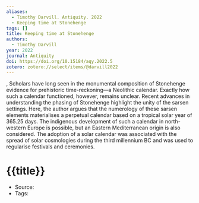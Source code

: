 ```yaml
---
aliases:
  - Timothy Darvill. Antiquity. 2022
  - Keeping time at Stonehenge
tags: []
title: Keeping time at Stonehenge
authors:
  - Timothy Darvill
year: 2022
journal: Antiquity
doi: https://doi.org/10.15184/aqy.2022.5
zotero: zotero://select/items/@darvill2022
---
```

<!-- START_ABSTRACT -->
, 
Scholars have long seen in the monumental composition of Stonehenge evidence for prehistoric time-reckoning—a Neolithic calendar. Exactly how such a calendar functioned, however, remains unclear. Recent advances in understanding the phasing of Stonehenge highlight the unity of the sarsen settings. Here, the author argues that the numerology of these sarsen elements materialises a perpetual calendar based on a tropical solar year of 365.25 days. The indigenous development of such a calendar in north-western Europe is possible, but an Eastern Mediterranean origin is also considered. The adoption of a solar calendar was associated with the spread of solar cosmologies during the third millennium BC and was used to regularise festivals and ceremonies.
<!-- END_ABSTRACT -->

<!-- START_TEMPLATE -->
# {{title}}

- Source:
- Tags: 
<!-- END_TEMPLATE -->